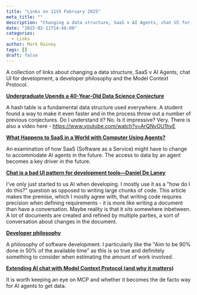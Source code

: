 ```yaml
---
title: "Links on 11th February 2025"
meta_title: ""
description: "Changing a data structure, SaaS v AI Agents, chat UI for development, a developer philosophy and the Model Context Protocol"
date: "2025-02-11T14:46:00"
categories:
  - Links
author: Mark Rainey
tags: []
draft: false
---
```

A collection of links about changing a data structure, SaaS v AI Agents, chat UI for development, a developer philosophy and the Model Context Protocol.

__[Undergraduate Upends a 40-Year-Old Data Science Conjecture](https://www.quantamagazine.org/undergraduate-upends-a-40-year-old-data-science-conjecture-20250210/)__

A hash table is a fundamental data structure used everywhere. A student found a way to make it even faster and in the process throw out a number of previous conjectures. Do I understand it? No. Is it impressive? Very. There is also a video here - https://www.youtube.com/watch?v=ArQNyOU1hyE


__[What Happens to SaaS in a World with Computer Using Agents?](https://docs.google.com/document/d/1nWZtJlPmBD15rGqNxj7u6HroaNvXT6YD-TXktpIwf6c/edit?tab=t.0#heading=h.ttpp86707mip)__

An examination of how SaaS (Software as a Service) might have to change to accommodate AI agents in the future. The access to data by an agent becomes a key driver in the future.


__[Chat is a bad UI pattern for development tools—Daniel De Laney](https://danieldelaney.net/chat/)__

I've only just started to us AI when developing. I mostly use it as a "how do I do this?" question as opposed to writing large chunks of code. This article makes the premise, which I mostly agree with, that writing code requires precision when defining requirements - it is more like writing a document than have a conversation. Maybe reality is that it sits somewhere inbetween. A lot of documents are created and refined by multiple parties, a sort of conversation about changes in the document.


__[Developer philosophy](https://qntm.org/devphilo)__

A philosophy of software development. I particularly like the "Aim to be 90% done in 50% of the available time" as this is so true and definitely something to consider when estimating the amount of work involved.


__[Extending AI chat with Model Context Protocol (and why it matters)](https://interconnected.org/home/2025/02/11/mcp)__

It is worth keeping an eye on MCP and whether it becomes the de facto way for AI agents to get data.


